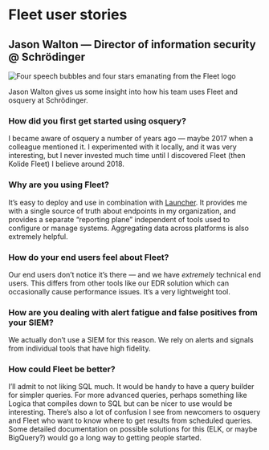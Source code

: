 # Fleet user stories

## Jason Walton — Director of information security @ Schrödinger

![Four speech bubbles and four stars emanating from the Fleet logo](https://miro.medium.com/1*uAZ-YhsFJIhNCl1Cz-lVxQ.jpeg)

Jason Walton gives us some insight into how his team uses Fleet and osquery at Schrödinger.

### How did you first get started using osquery?

I became aware of osquery a number of years ago — maybe 2017 when a colleague mentioned it. I experimented with it locally, and it was very interesting, but I never invested much time until I discovered Fleet (then Kolide Fleet) I believe around 2018.

### Why are you using Fleet?

It’s easy to deploy and use in combination with [Launcher](https://github.com/kolide/launcher). It provides me with a single source of truth about endpoints in my organization, and provides a separate “reporting plane” independent of tools used to configure or manage systems. Aggregating data across platforms is also extremely helpful.

### How do your end users feel about Fleet?

Our end users don’t notice it’s there — and we have *extremely* technical end users. This differs from other tools like our EDR solution which can occasionally cause performance issues. It’s a very lightweight tool.

### How are you dealing with alert fatigue and false positives from your SIEM?

We actually don’t use a SIEM for this reason. We rely on alerts and signals from individual tools that have high fidelity.

### How could Fleet be better?

I’ll admit to not liking SQL much. It would be handy to have a query builder for simpler queries. For more advanced queries, perhaps something like Logica that compiles down to SQL but can be nicer to use would be interesting. There’s also a lot of confusion I see from newcomers to osquery and Fleet who want to know where to get results from scheduled queries. Some detailed documentation on possible solutions for this (ELK, or maybe BigQuery?) would go a long way to getting people started.

<meta name="category" value="success stories">
<meta name="authorGitHubUsername" value="mike-j-thomas">
<meta name="authorFullName" value="Mike Thomas">
<meta name="publishedOn" value="2021-09-10">
<meta name="articleTitle" value="Fleet user stories — Schrödinger">